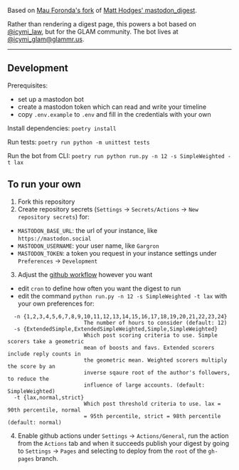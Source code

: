 Based on [Mau Foronda's fork](https://github.com/mauforonda/mastodon_digest) of [Matt Hodges' mastodon_digest](https://github.com/hodgesmr/mastodon_digest).

Rather than rendering a digest page, this powers a bot based on [@icymi_law](https://icymilaw.org/), but for the GLAM community. The bot lives at [@icymi_glam@glammr.us](https://https://glammr.us/@icymi_glam).

---

## Development

Prerequisites:
* set up a mastodon bot
* create a mastodon token which can read and write your timeline
* copy `.env.example` to `.env` and fill in the credentials with your own

Install dependencies: `poetry install`

Run tests: `poetry run python -m unittest tests`

Run the bot from CLI: `poetry run python run.py -n 12 -s SimpleWeighted -t lax`

## To run your own

1. Fork this repository
2. Create repository secrets (`Settings` → `Secrets/Actions` → `New repository secrets`) for:
  - `MASTODON_BASE_URL`: the url of your instance, like `https://mastodon.social`
  - `MASTODON_USERNAME`: your user name, like `Gargron`
  - `MASTODON_TOKEN`: a token you request in your instance settings under `Preferences` → `Development`
3. Adjust the [github workflow](.github/workflows/update.yml) however you want
  - edit `cron` to define how often you want the digest to run
  - edit the command `python run.py -n 12 -s SimpleWeighted -t lax` with your own preferences for:
```
  -n {1,2,3,4,5,6,7,8,9,10,11,12,13,14,15,16,17,18,19,20,21,22,23,24}
                        The number of hours to consider (default: 12)
  -s {ExtendedSimple,ExtendedSimpleWeighted,Simple,SimpleWeighted}
                        Which post scoring criteria to use. Simple scorers take a geometric
                        mean of boosts and favs. Extended scorers include reply counts in
                        the geometric mean. Weighted scorers multiply the score by an
                        inverse sqaure root of the author's followers, to reduce the
                        influence of large accounts. (default: SimpleWeighted)
  -t {lax,normal,strict}
                        Which post threshold criteria to use. lax = 90th percentile, normal
                        = 95th percentile, strict = 98th percentile (default: normal)
```
4. Enable github actions under `Settings` → `Actions/General`,  run the action from the `Actions` tab and when it succeeds publish your digest by going to `Settings` → `Pages` and selecting to deploy from the `root` of the `gh-pages` branch.
